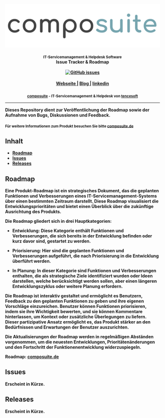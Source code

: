 ![composuite](./composuite.png?raw=true)

<div align="center">
  <strong><sub>IT-Servicemanagement & Helpdesk Software
</div>
<div align="center">
  Issue Tracker & Roadmap
</div>

<br />

<div align="center">
  <!-- Open Issues -->
    <a href="https://github.com/tencesoft/composuite/issues">
    <img src="https://img.shields.io/github/issues-raw/tencesoft/composuite.svg?style=flat-square&logo=github&logoColor=white"
      alt="GitHub issues">
</div>

<div align="center">
  <h4>
    <a href="https://www.composuite.de">
      Webseite
    </a>
    <span> | </span>
    <a href="https://github.com/choojs/choo-handbook">
      Blog
    </a>
    <span> | </span>
    <a href="https://github.com/YerkoPalma/awesome-choo">
      linkedin
    </a>
  </h4>
</div>

<div align="center">
  <sub><a href="https://composuite.de">composuite</a> - IT-Servicemanagement & Helpdesk von
  <a href="https://tencesoft.de">tencesoft</a>
</div>

---

**Dieses Repository dient zur Veröffentlichung der Roadmap sowie der Aufnahme von Bugs, Diskussionen und Feedback.**

<div>
  <sub>Für weitere Informationen zum Produkt besuchen Sie bitte
  <a href="https://composuite.de">composuite.de</a>
</div>

## Inhalt

- [Roadmap](#roadmap)
- [Issues](#issues)
- [Releases](#releases)

## Roadmap

Eine Produkt-Roadmap ist ein strategisches Dokument, das die geplanten Funktionen und Verbesserungen eines IT-Servicemanagement-Systems über einen bestimmten Zeitraum darstellt. Diese Roadmap visualisiert die Entwicklungsprioritäten und bietet einen Überblick über die zukünftige Ausrichtung des Produkts.

**Die Roadmap gliedert sich in drei Hauptkategorien:**

- **Entwicklung:** Diese Kategorie enthält Funktionen und Verbesserungen, die sich bereits in der Entwicklung befinden oder kurz davor sind, gestartet zu werden.

- **Priorisierung**: Hier sind die geplanten Funktionen und Verbesserungen aufgeführt, die nach Priorisierung in die Entwicklung überführt werden.

- **In Planung**: In dieser Kategorie sind Funktionen und Verbesserungen enthalten, die als strategische Ziele identifiziert wurden oder Ideen darstellen, welche berücksichtigt werden sollen, aber einen längeren Entwicklungszyklus oder weitere Planung erfordern.

Die Roadmap ist interaktiv gestaltet und ermöglicht es Benutzern, Feedback zu den geplanten Funktionen zu geben und ihre eigenen Vorschläge einzureichen. Benutzer können Funktionen priorisieren, indem sie ihre Wichtigkeit bewerten, und sie können Kommentare hinterlassen, um Kontext oder zusätzliche Überlegungen zu liefern. Dieser partizipative Ansatz ermöglicht es, das Produkt stärker an den Bedürfnissen und Erwartungen der Benutzer auszurichten.

Die Aktualisierungen der Roadmap werden in regelmäßigen Abständen vorgenommen, um die neuesten Entwicklungen, Prioritätenänderungen und den Fortschritt der Funktionenentwicklung widerzuspiegeln.

Roadmap: <a href="https://composuite.de">composuite.de</a>

## Issues

Erscheint in Kürze.

## Releases

Erscheint in Kürze.
